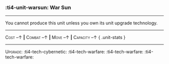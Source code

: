### :ti4-unit-warsun: **War Sun**

---

You cannot produce this unit unless you own its unit upgrade technology.

---

<span style="font-variant:small-caps;">Cost</span> –↑ __|__ <span style="font-variant:small-caps;">Combat</span> –↑ __|__ <span style="font-variant:small-caps;">Move</span> –↑ __|__ <span style="font-variant:small-caps;">Capacity</span> –↑
{ .unit-stats }

---

<span style="font-variant:small-caps;">Upgrade</span>: :ti4-tech-cybernetic: :ti4-tech-warfare: :ti4-tech-warfare: :ti4-tech-warfare: